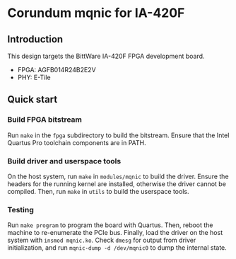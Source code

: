 # Corundum mqnic for IA-420F

## Introduction

This design targets the BittWare IA-420F FPGA development board.

* FPGA: AGFB014R24B2E2V
* PHY: E-Tile

## Quick start

### Build FPGA bitstream

Run `make` in the `fpga` subdirectory to build the bitstream.  Ensure that the Intel Quartus Pro toolchain components are in PATH.

### Build driver and userspace tools

On the host system, run `make` in `modules/mqnic` to build the driver.  Ensure the headers for the running kernel are installed, otherwise the driver cannot be compiled.  Then, run `make` in `utils` to build the userspace tools.

### Testing

Run `make program` to program the board with Quartus.  Then, reboot the machine to re-enumerate the PCIe bus.  Finally, load the driver on the host system with `insmod mqnic.ko`.  Check `dmesg` for output from driver initialization, and run `mqnic-dump -d /dev/mqnic0` to dump the internal state.
